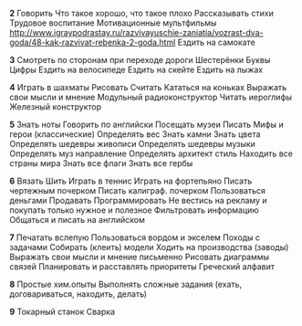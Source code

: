 **2**
Говорить
Что такое хорошо, что такое плохо
Рассказывать стихи
Трудовое воспитание
Мотивационные мультфильмы
http://www.igraypodrastay.ru/razvivayuschie-zaniatia/vozrast-dva-goda/48-kak-razvivat-rebenka-2-goda.html
Ездить на самокате

**3**
Смотреть по сторонам при переходе дороги
Шестерёнки
Буквы
Цифры
Ездить на велосипеде
Ездить на скейте
Ездить на лыжах

**4**
Играть в шахматы
Рисовать
Считать
Кататься на коньках
Выражать свои мысли и мнение
Модульный радиоконструктор
Читать
иероглифы
Железный конструктор

**5**
Знать ноты
Говорить по английски
Посещать музеи
Писать
	Мифы и герои (классические)
	Определять вес
	Знать камни
	Знать цвета
Определять шедевры живописи
Определять шедевры музыки
Определять муз направление
	Определять архитект стиль
	Находить все страны мира
	Знать все флаги
	Знать все гербы

**6**
Вязать
Шить
Играть в теннис
Играть на фортепьяно
	Писать чертежным почерком
Писать калиграф. почерком
Пользоваться деньгами
Продавать
Программировать
Не вестись на рекламу и покупать только нужное и полезное
	Фильтровать информацию
Общаться и писать на английском

**7**
Печатать вслепую
	Пользоваться вордом и экселем
	Походы с задачами
	Собирать (клеить) модели
Ходить на производства (заводы)
Выражать свои мысли и мнение письменно
Рисовать диаграммы связей
Планировать и расставлять приоритеты
Греческий алфавит

**8**
Простые хим.опыты
Выполнять сложные задания (ехать, договариваться, находить, делать)

**9**
Токарный станок
Сварка
